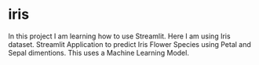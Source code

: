 # iris
In this project I am learning how to use Streamlit. Here I am using Iris dataset. Streamlit Application to predict Iris Flower Species using Petal and Sepal dimentions. This uses a Machine Learning Model.
